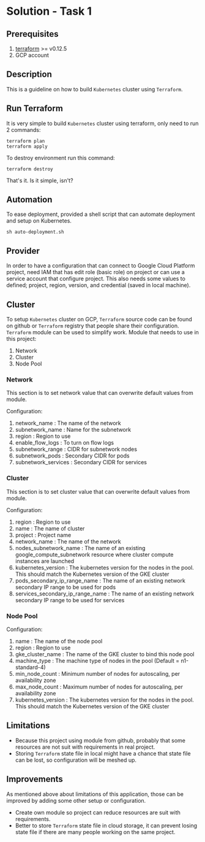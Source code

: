 # Solution - Task 1

## Prerequisites
   1. [terraform](https://www.terraform.io/downloads.html) >= v0.12.5
   2. GCP account

## Description
This is a guideline on how to build `Kubernetes` cluster using `Terraform`.

## Run Terraform 
It is very simple to build `Kubernetes` cluster using terraform, only need to run 2 commands:
```
terraform plan
terraform apply
```
To destroy environment run this command:
```
terraform destroy
```
That's it. Is it simple, isn't?

## Automation
To ease deployment, provided a shell script that can automate deployment and setup on Kubernetes.
```
sh auto-deployment.sh
```

## Provider
In order to have a configuration that can connect to Google Cloud Platform project, need IAM that has edit role (basic role) on project or can use a service account that configure project.
This also needs some values to defined; project, region, version, and credential (saved in local machine).

## Cluster
To setup `Kubernetes` cluster on GCP, `Terraform` source code can be found on github or `Terraform` registry that people share their configuration.
`Terraform` module can be used to simplify work.
Module that needs to use in this project:
  1. Network
  2. Cluster
  3. Node Pool

### Network
This section is to set network value that can overwrite default values from module.

Configuration:
1. network_name         : The name of the network
2. subnetwork_name      : Name for the subnetwork
3. region               : Region to use
4. enable_flow_logs     : To turn on flow logs
5. subnetwork_range     : CIDR for subnetwork nodes
6. subnetwork_pods      : Secondary CIDR for pods
7. subnetwork_services  : Secondary CIDR for services

### Cluster
This section is to set cluster value that can overwrite default values from module.

Configuration:
1. region                           : Region to use
2. name                             : The name of cluster
3. project                          : Project name
4. network_name                     : The name of the network
5. nodes_subnetwork_name            : The name of an existing google_compute_subnetwork resource where cluster compute instances are launched
6. kubernetes_version               : The kubernetes version for the nodes in the pool. This should match the Kubernetes version of the GKE cluster
7. pods_secondary_ip_range_name     : The name of an existing network secondary IP range to be used for pods
8. services_secondary_ip_range_name : The name of an existing network secondary IP range to be used for services

### Node Pool
Configuration:
1. name : The name of the node pool
2. region : Region to use
3. gke_cluster_name : The name of the GKE cluster to bind this node pool
4. machine_type : The machine type of nodes in the pool (Default = n1-standard-4)
5. min_node_count : Minimum number of nodes for autoscaling, per availability zone
6. max_node_count : Maximum number of nodes for autoscaling, per availability zone
7. kubernetes_version : The kubernetes version for the nodes in the pool. This should match the Kubernetes version of the GKE cluster

## Limitations
* Because this project using module from github, probably that some resources are not suit with requirements in real project.
* Storing `Terraform` state file in local might have a chance that state file can be lost, so configuration will be meshed up.

## Improvements
As mentioned above about limitations of this application, those can be improved by adding some other setup or configuration.
* Create own module so project can reduce resources are suit with requirements.
* Better to store `Terraform` state file in cloud storage, it can prevent losing state file if there are many people working on the same project.

